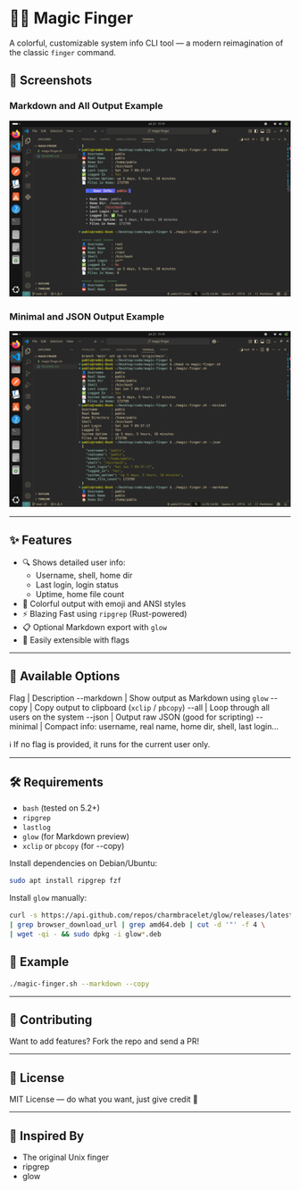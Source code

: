 # 🧙‍♂️ Magic Finger

A colorful, customizable system info CLI tool — a modern reimagination of the classic `finger` command.

## 📸 Screenshots

### Markdown and All Output Example
![Markdown-All Output](screenshots/markdown-all.png)

### Minimal and JSON Output Example
![Minimal-JSON Output](screenshots/minimal-json.png)

---

## ✨ Features

- 🔍 Shows detailed user info:
  - Username, shell, home dir
  - Last login, login status
  - Uptime, home file count
- 🎨 Colorful output with emoji and ANSI styles
- ⚡ Blazing Fast using `ripgrep` (Rust-powered)
- 📋 Optional Markdown export with `glow`
- 🧠 Easily extensible with flags

---

## 🔧 Available Options

Flag              | Description
--markdown        | Show output as Markdown using `glow`
--copy            | Copy output to clipboard (`xclip` / `pbcopy`)
--all             | Loop through all users on the system
--json            | Output raw JSON (good for scripting)
--minimal         | Compact info: username, real name, home dir, shell, last login...

ℹ️ If no flag is provided, it runs for the current user only.

---

## 🛠 Requirements

- `bash` (tested on 5.2+)
- `ripgrep`
- `lastlog`
- `glow` (for Markdown preview)
- `xclip` or `pbcopy` (for --copy)

Install dependencies on Debian/Ubuntu:

```bash
sudo apt install ripgrep fzf
```

Install `glow` manually:

```bash
curl -s https://api.github.com/repos/charmbracelet/glow/releases/latest \
| grep browser_download_url | grep amd64.deb | cut -d '"' -f 4 \
| wget -qi - && sudo dpkg -i glow*.deb
```

## 🧪 Example

```bash
./magic-finger.sh --markdown --copy
```

---

## 🚀 Contributing 

Want to add features? Fork the repo and send a PR! 

---

## 📜 License

MIT License — do what you want, just give credit 🙏

---

## 👣 Inspired By

- The original Unix finger
- ripgrep
- glow

